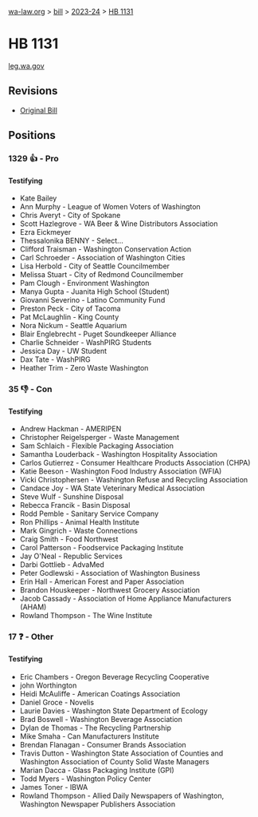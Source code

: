 [wa-law.org](/) > [bill](/bill/) > [2023-24](/bill/2023-24/) > [HB 1131](/bill/2023-24/hb/1131/)

# HB 1131
[leg.wa.gov](https://app.leg.wa.gov/billsummary?BillNumber=1131&Year=2023&Initiative=false)

## Revisions
* [Original Bill](1/)

## Positions
### 1329 👍 - Pro
#### Testifying
* Kate Bailey
* Ann Murphy - League of Women Voters of Washington
* Chris Averyt - City of Spokane
* Scott Hazlegrove - WA Beer & Wine Distributors Association
* Ezra Eickmeyer
* Thessalonika BENNY - Select...
* Clifford Traisman - Washington Conservation Action
* Carl Schroeder - Association of Washington Cities
* Lisa Herbold - City of Seattle Councilmember
* Melissa Stuart - City of Redmond Councilmember
* Pam Clough - Environment Washington
* Manya Gupta - Juanita High School (Student)
* Giovanni Severino - Latino Community Fund
* Preston Peck - City of Tacoma
* Pat McLaughlin - King County
* Nora Nickum - Seattle Aquarium
* Blair Englebrecht - Puget Soundkeeper Alliance
* Charlie Schneider - WashPIRG Students
* Jessica Day - UW Student
* Dax Tate - WashPIRG
* Heather Trim - Zero Waste Washington

### 35 👎 - Con
#### Testifying
* Andrew Hackman - AMERIPEN
* Christopher Reigelsperger - Waste Management
* Sam Schlaich - Flexible Packaging Association
* Samantha  Louderback - Washington Hospitality Association
* Carlos Gutierrez - Consumer Healthcare Products Association (CHPA)
* Katie Beeson - Washington Food Industry Association (WFIA)
* Vicki Christophersen - Washington Refuse and Recycling Association
* Candace Joy - WA State Veterinary Medical Association
* Steve  Wulf - Sunshine Disposal 
* Rebecca  Francik - Basin Disposal
* Rodd Pemble - Sanitary Service Company
* Ron Phillips - Animal Health Institute
* Mark Gingrich - Waste Connections
* Craig Smith - Food Northwest
* Carol Patterson - Foodservice Packaging Institute
* Jay O'Neal - Republic Services
* Darbi Gottlieb - AdvaMed
* Peter  Godlewski  - Association of Washington Business 
* Erin Hall - American Forest and Paper Association
* Brandon Houskeeper - Northwest Grocery Association
* Jacob Cassady - Association of Home Appliance Manufacturers (AHAM)
* Rowland  Thompson  - The Wine Institute 

### 17 ❓ - Other
#### Testifying
* Eric Chambers - Oregon Beverage Recycling Cooperative
* john Worthington
* Heidi McAuliffe - American Coatings Association
* Daniel Groce - Novelis
* Laurie Davies - Washington State Department of Ecology
* Brad Boswell - Washington Beverage Association
* Dylan de Thomas - The Recycling Partnership
* Mike Smaha - Can Manufacturers Institute
* Brendan Flanagan - Consumer Brands Association
* Travis Dutton - Washington State Association of Counties and Washington Association of County Solid Waste Managers
* Marian Dacca - Glass Packaging Institute (GPI) 
* Todd Myers - Washington Policy Center
* James Toner - IBWA
* Rowland  Thompson  - Allied Daily Newspapers of Washington, Washington Newspaper Publishers Association 
